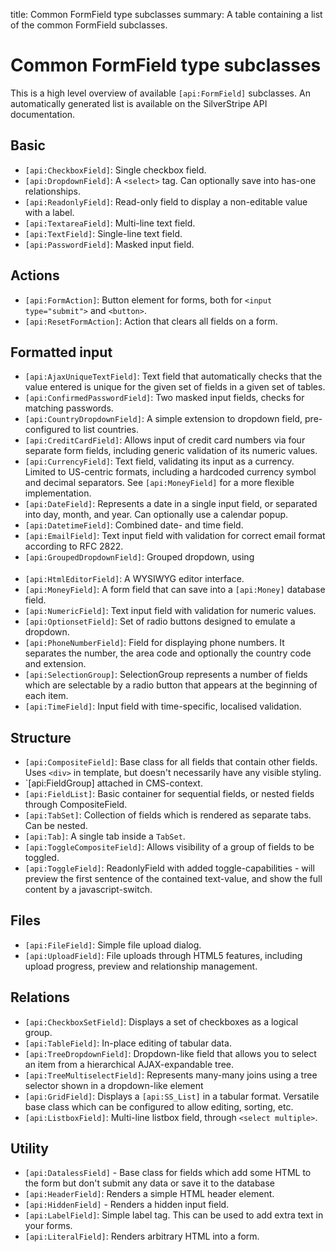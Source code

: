 title: Common FormField type subclasses
summary: A table containing a list of the common FormField subclasses.

# Common FormField type subclasses

This is a high level overview of available `[api:FormField]` subclasses. An automatically generated list is available 
on the SilverStripe API documentation.

## Basic

 * `[api:CheckboxField]`: Single checkbox field.
 * `[api:DropdownField]`: A `<select>` tag. Can optionally save into has-one relationships.
 * `[api:ReadonlyField]`: Read-only field to display a non-editable value with a label.
 * `[api:TextareaField]`: Multi-line text field.
 * `[api:TextField]`: Single-line text field.
 * `[api:PasswordField]`: Masked input field.

## Actions

 * `[api:FormAction]`: Button element for forms, both for `<input type="submit">` and `<button>`.
 * `[api:ResetFormAction]`: Action that clears all fields on a form.

## Formatted input

 * `[api:AjaxUniqueTextField]`: Text field that automatically checks that the value entered is unique for the given set of fields in a given set of tables.
 * `[api:ConfirmedPasswordField]`: Two masked input fields, checks for matching passwords.
 * `[api:CountryDropdownField]`: A simple extension to dropdown field, pre-configured to list countries.
 * `[api:CreditCardField]`: Allows input of credit card numbers via four separate form fields, including generic validation of its numeric values.
 * `[api:CurrencyField]`: Text field, validating its input as a currency. Limited to US-centric formats, including a hardcoded currency symbol and decimal separators. 
 See `[api:MoneyField]` for a more flexible implementation.
 * `[api:DateField]`: Represents a date in a single input field, or separated into day, month, and year. Can optionally use a calendar popup.
 * `[api:DatetimeField]`: Combined date- and time field.
 * `[api:EmailField]`: Text input field with validation for correct email format according to RFC 2822.
 * `[api:GroupedDropdownField]`: Grouped dropdown, using <optgroup> tags.
 * `[api:HtmlEditorField]`: A WYSIWYG editor interface.
 * `[api:MoneyField]`: A form field that can save into a `[api:Money]` database field.
 * `[api:NumericField]`: Text input field with validation for numeric values.
 * `[api:OptionsetField]`: Set of radio buttons designed to emulate a dropdown.
 * `[api:PhoneNumberField]`: Field for displaying phone numbers. It separates the number, the area code and optionally the country code and extension.
 * `[api:SelectionGroup]`: SelectionGroup represents a number of fields which are selectable by a radio button that appears at the beginning of each item.
 * `[api:TimeField]`: Input field with time-specific, localised validation.

## Structure

 * `[api:CompositeField]`: Base class for all fields that contain other fields. Uses `<div>` in template, but
doesn't necessarily have any visible styling.
 * `[api:FieldGroup] attached in CMS-context.
 * `[api:FieldList]`: Basic container for sequential fields, or nested fields through CompositeField.
 * `[api:TabSet]`: Collection of fields which is rendered as separate tabs. Can be nested.
 * `[api:Tab]`: A single tab inside a `TabSet`.
 * `[api:ToggleCompositeField]`: Allows visibility of a group of fields to be toggled.
 * `[api:ToggleField]`: ReadonlyField with added toggle-capabilities - will preview the first sentence of the contained text-value, and show the full content by a javascript-switch.

## Files

 * `[api:FileField]`: Simple file upload dialog.
 * `[api:UploadField]`: File uploads through HTML5 features, including upload progress, preview and relationship management.

## Relations

 * `[api:CheckboxSetField]`: Displays a set of checkboxes as a logical group.
 * `[api:TableField]`: In-place editing of tabular data.
 * `[api:TreeDropdownField]`: Dropdown-like field that allows you to select an item from a hierarchical AJAX-expandable tree.
 * `[api:TreeMultiselectField]`: Represents many-many joins using a tree selector shown in a dropdown-like element
 * `[api:GridField]`: Displays a `[api:SS_List]` in a tabular format. Versatile base class which can be configured to allow editing, sorting, etc.
 * `[api:ListboxField]`: Multi-line listbox field, through `<select multiple>`.


## Utility

 * `[api:DatalessField]` - Base class for fields which add some HTML to the form but don't submit any data or
save it to the database
 * `[api:HeaderField]`: Renders a simple HTML header element.
 * `[api:HiddenField]` - Renders a hidden input field.
 * `[api:LabelField]`: Simple label tag. This can be used to add extra text in your forms.
 * `[api:LiteralField]`: Renders arbitrary HTML into a form.
